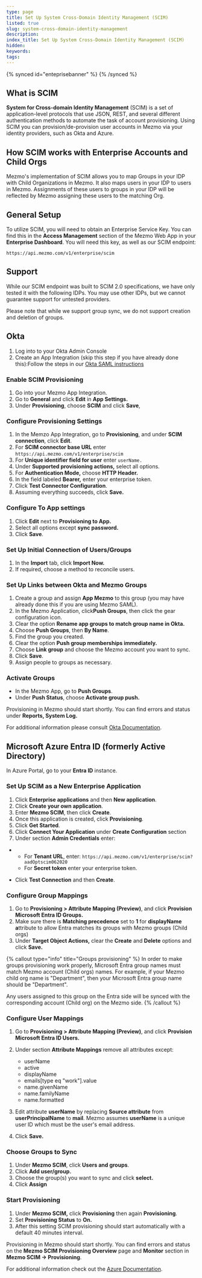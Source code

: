 ```yaml
---
type: page
title: Set Up System Cross-Domain Identity Management (SCIM)
listed: true
slug: system-cross-domain-identity-management
description: 
index_title: Set Up System Cross-Domain Identity Management (SCIM)
hidden: 
keywords: 
tags: 
---
```


{% synced id="enteprisebanner" %}
{% /synced %}

## What is SCIM

**System for Cross-domain Identity Management** (SCIM) is a set of application-level protocols that use JSON, REST, and several different authentication methods to automate the task of account provisioning. Using SCIM you can provision/de-provision user accounts in Mezmo via your identity providers, such as Okta and Azure.

## How SCIM works with Enterprise Accounts and Child Orgs

Mezmo's implementation of SCIM allows you to map Groups in your IDP with Child Organizations in Mezmo.  It also maps users in your IDP to users in Mezmo.  Assignments of these users to groups in your IDP will be reflected by Mezmo assigning these users to the matching Org.

## General Setup

To utilize SCIM, you will need to obtain an Enterprise Service Key.  You can find this in the  **Access Management** section of the Mezmo Web App in your **Enterprise Dashboard**.  You will need this key, as well as our SCIM endpoint:

`https://api.mezmo.com/v1/enterprise/scim`

## Support

While our SCIM endpoint was built to SCIM 2.0 specifications, we have only tested it with the following IDPs.  You may use other IDPs, but we cannot guarantee support for untested providers.

Please note that while we support group sync, we do not support creation and deletion of groups.

## Okta

1. Log into to your Okta Admin Console
2. Create an App Integration (skip this step if you have already done this):Follow the steps in our [Okta SAML instructions](https://docs.mezmo.com/2.8/docs/okta-saml-setup)

### Enable SCIM Provisioning

1. Go into your Mezmo App Integration.
2. Go to **General** and click **Edit** in **App Settings.**
3. Under **Provisioning**, choose **SCIM** and click **Save**,

### Configure Provisioning Settings

1. In the Memzo App Integration, go to **Provisioning**, and under **SCIM connection**, click **Edit**.
2. For  **SCIM connector base URL** enter `https://api.mezmo.com/v1/enterprise/scim`
3. For **Unique identifier field for user** enter `userName.`
4. Under **Supported provisioning actions,**  select all options.
5. For **Authentication Mode,**  choose **HTTP Header.**
6. In the field labeled **Bearer,**  enter your enterprise token.
7. Click **Test Connector Configuration**. 
8. Assuming everything succeeds, click **Save.**

### Configure **To App** settings

1. Click **Edit** next to **Provisioning to App.**
2. Select all options except **sync password.**
3. Click **Save**.

### Set Up Initial Connection of Users/Groups

1. In the **Import** tab, click **Import Now.**
2. If required, choose a method to reconcile users. 

### Set Up Links between Okta and Mezmo Groups

1. Create a group and assign **App Mezmo** to this group (you may have already done this if you are using Mezmo SAML).
2. In the Mezmo Application, click**Push Groups**, then click the gear configuration icon. 
3. Clear the option **Rename app groups to match group name in Okta.**
4. Choose **Push Groups**, then **By Name**.
5. Find the group you created.
6. Clear the option  **Push group memberships immediately.**
7. Choose **Link group** and choose the Mezmo account you want to sync.
8. Click **Save**.
9. Assign people to groups as necessary.

### Activate Groups

- In the  Mezmo App, go to **Push Groups**.
- Under **Push Status**,  choose **Activate group push.**

Provisioning in Mezmo should start shortly. You can find errors and status  under **Reports, System Log.**

For additional information please consult [Okta Documentation](https://help.okta.com/en-us/content/topics/apps/apps_app_integration_wizard_scim.htm).

## Microsoft Azure Entra ID (formerly Active Directory)

In Azure Portal, go to your **Entra ID** instance.  

### Set Up SCIM as a New Enterprise Application

1. Click **Enterprise applications** and then **New application**.
2. Click **Create your own application**.
3. Enter **Mezmo SCIM**, then click **Create**.
4. Once this application is created, click **Provisioning**. 
5. Click  **Get Started**. 
6. Click **Connect Your Application** under **Create Configuration** section
7. Under section **Admin Credentials** enter:

- 
    - For **Tenant URL**, enter: `https://api.mezmo.com/v1/enterprise/scim?aadOptscim062020`
    - For **Secret token** enter your enterprise token.

- Click **Test Connection** and then **Create**. 

### Configure Group Mappings

1. Go to **Provisioning &gt; Attribute Mapping (Preview)**, and click **Provision Microsoft Entra ID Groups.**
2. Make sure there is **Matching precedence** set to  **1** for **displayName a**ttribute  to allow Entra matches its groups with Mezmo groups (Child orgs)
3. Under **Target Object Actions,** clear the **Create** and **Delete** options and click **Save.**

{% callout type="info" title="Groups provisioning" %}
In order to make groups provisioning work properly, Microsoft Entra group names must match Mezmo account (Child orgs) names. For example, if your Mezmo child org name is "Department", then your Microsoft Entra group name should be "Department". 

Any users assigned to this group on the Entra side will be synced with the corresponding account (Child org) on the Mezmo side.
{% /callout %}

### Configure User Mappings

1. Go to **Provisioning &gt; Attribute Mapping (Preview)**, and click **Provision Microsoft Entra ID Users.**
2. Under section **Attribute Mappings** remove all attributes except:
    - userName
    - active
    - displayName
    - emails[type eq "work"].value
    - name.givenName
    - name.familyName
    - name.formatted

3. Edit attribute **userName** by replacing **Source attribute** from **userPrincipalName** to **mail**.  Mezmo assumes **userName** is a unique user ID which must be the user's email address.
4. Click **Save.**

### Choose Groups to Sync

1. Under **Mezmo SCIM**, click **Users and groups**.
2. Click **Add user/group.**
3. Choose the group(s) you want to sync and click **select.**
4. Click **Assign**

### Start Provisioning

1. Under **Mezmo SCIM,** click **Provisioning** then again **Provisioning**.
2. Set **Provisioning Status** to **On.**
3. After this setting SCIM provisioning should start automatically with a default 40 minutes interval.

Provisioning in Mezmo should start shortly. You can find errors and status on the **Mezmo SCIM Provisioning Overview** page and **Monitor** section in **Mezmo SCIM -&gt; Provisioning**.

For additional information check out the [Azure Documentation](https://learn.microsoft.com/en-us/entra/architecture/sync-scim).